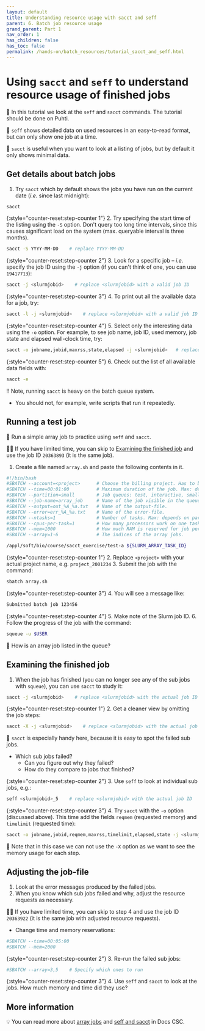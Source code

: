 ```yaml
---
layout: default
title: Understanding resource usage with sacct and seff
parent: 6. Batch job resource usage
grand_parent: Part 1
nav_order: 1
has_children: false
has_toc: false
permalink: /hands-on/batch_resources/tutorial_sacct_and_seff.html
---
```


# Using `sacct` and `seff` to understand resource usage of finished jobs

💬 In this tutorial we look at the `seff` and `sacct` commands. The tutorial should be done on Puhti.

💭 `seff` shows detailed data on used resources in an easy-to-read format, but can only show one job at a time.

💭 `sacct` is useful when you want to look at a listing of jobs, but by default it only shows minimal data.

## Get details about batch jobs

1. Try `sacct` which by default shows the jobs you have run on the current date (_i.e._ since last midnight):

```bash
sacct
```

{:style="counter-reset:step-counter 1"}
2. Try specifying the start time of the listing using the `-S` option. Don't query too long time intervals, since this causes significant load on the system (max. queryable interval is three months).

```bash
sacct -S YYYY-MM-DD    # replace YYYY-MM-DD
```

{:style="counter-reset:step-counter 2"}
3. Look for a specific job – _i.e._ specify the job ID using the `-j` option (if you can't think of one, you can use `19417713`):

```bash
sacct -j <slurmjobid>    # replace <slurmjobid> with a valid job ID 
```

{:style="counter-reset:step-counter 3"}
4. To print out all the available data for a job, try:

```bash
sacct -l -j <slurmjobid>    # replace <slurmjobid> with a valid job ID
```

{:style="counter-reset:step-counter 4"}
5. Select only the interesting data using the `-o` option. For example, to see job name, job ID, used memory, job state and elapsed wall-clock time, try:

```bash
sacct -o jobname,jobid,maxrss,state,elapsed -j <slurmjobid>   # replace <slurmjobid> with a valid job ID
```

{:style="counter-reset:step-counter 5"}
6. Check out the list of all available data fields with:

```bash
sacct -e
```

‼️ Note, running `sacct` is heavy on the batch queue system.

- You should not, for example, write scripts that run it repeatedly.

## Running a test job

💬 Run a simple array job to practice using `seff` and `sacct`.

☝🏻 If you have limited time, you can skip to [Examining the finished job](#examining-the-finished-job) and use the job ID `20363893` (it is the same job).

1. Create a file named `array.sh` and paste the following contents in it.

```bash
#!/bin/bash
#SBATCH --account=<project>      # Choose the billing project. Has to be defined!
#SBATCH --time=00:01:00          # Maximum duration of the job. Max: depends of the partition. 
#SBATCH --partition=small        # Job queues: test, interactive, small, large, longrun, hugemem, hugemem_longrun
#SBATCH --job-name=array_job     # Name of the job visible in the queue.
#SBATCH --output=out_%A_%a.txt   # Name of the output-file.
#SBATCH --error=err_%A_%a.txt    # Name of the error-file.
#SBATCH --ntasks=1               # Number of tasks. Max: depends on partition.
#SBATCH --cpus-per-task=1        # How many processors work on one task. Max: Number of CPUs per node.
#SBATCH --mem=1000               # How much RAM is reserved for job per node. Unit: MiB
#SBATCH --array=1-6              # The indices of the array jobs.

/appl/soft/bio/course/sacct_exercise/test-a ${SLURM_ARRAY_TASK_ID}
```

{:style="counter-reset:step-counter 1"}
2. Replace `<project>` with your actual project name, e.g. `project_2001234`
3. Submit the job with the command:

```bash
sbatch array.sh
```

{:style="counter-reset:step-counter 3"}
4. You will see a message like:

```bash
Submitted batch job 123456
```

{:style="counter-reset:step-counter 4"}
5. Make note of the Slurm job ID.
6. Follow the progress of the job with the command:

```bash
squeue -u $USER
```

💭 How is an array job listed in the queue?

## Examining the finished job

1. When the job has finished (you can no longer see any of the sub jobs with `squeue`), you can use `sacct` to study it:

```bash
sacct -j <slurmjobid>    # replace <slurmjobid> with the actual job ID
```

{:style="counter-reset:step-counter 1"}
2. Get a cleaner view by omitting the job steps:

```bash
sacct -X -j <slurmjobid>    # replace <slurmjobid> with the actual job ID
```

💬 `sacct` is especially handy here, because it is easy to spot the failed sub jobs.

- Which sub jobs failed?
    - Can you figure out why they failed?
    - How do they compare to jobs that finished?

{:style="counter-reset:step-counter 2"}
3. Use `seff` to look at individual sub jobs, e.g.:

```bash
seff <slurmjobid>_5    # replace <slurmjobid> with the actual job ID
```

{:style="counter-reset:step-counter 3"}
4. Try `sacct` with the `-o` option (discussed above). This time add the fields `reqmem` (requested memory) and `timelimit` (requested time):

```bash
sacct -o jobname,jobid,reqmem,maxrss,timelimit,elapsed,state -j <slurmjobid>    # replace <slurmjobid> with the actual job ID
```

💭 Note that in this case we can not use the `-X` option as we want to see the memory usage for each step.

## Adjusting the job-file

1. Look at the error messages produced by the failed jobs.
2. When you know which sub jobs failed and why, adjust the resource requests as necessary.

☝🏻 If you have limited time, you can skip to step 4 and use the job ID `20363922` (it is the same job with adjusted resource requests).

- Change time and memory reservations:

```bash
#SBATCH --time=00:05:00
#SBATCH --mem=2000
```

{:style="counter-reset:step-counter 2"}
3. Re-run the failed sub jobs:

```bash
#SBATCH --array=3,5    # Specify which ones to run
```

{:style="counter-reset:step-counter 3"}
4. Use `seff` and `sacct` to look at the jobs. How much memory and time did they use?

## More information

💡 You can read more about [array jobs](https://docs.csc.fi/computing/running/array-jobs) and [seff and sacct](https://docs.csc.fi/support/faq/how-much-memory-my-job-needs/) in Docs CSC.
